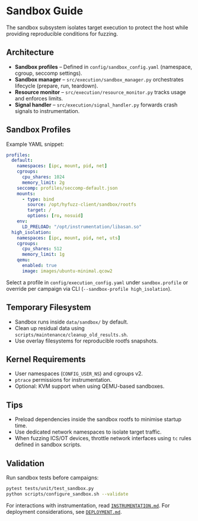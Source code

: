 # Sandbox Guide

The sandbox subsystem isolates target execution to protect the host while providing reproducible
conditions for fuzzing.

## Architecture

- **Sandbox profiles** – Defined in `config/sandbox_config.yaml` (namespace, cgroup, seccomp settings).
- **Sandbox manager** – `src/execution/sandbox_manager.py` orchestrates lifecycle (prepare, run, teardown).
- **Resource monitor** – `src/execution/resource_monitor.py` tracks usage and enforces limits.
- **Signal handler** – `src/execution/signal_handler.py` forwards crash signals to instrumentation.

## Sandbox Profiles

Example YAML snippet:

```yaml
profiles:
  default:
    namespaces: [ipc, mount, pid, net]
    cgroups:
      cpu_shares: 1024
      memory_limit: 2g
    seccomp: profiles/seccomp-default.json
    mounts:
      - type: bind
        source: /opt/hyfuzz-client/sandbox/rootfs
        target: /
        options: [ro, nosuid]
    env:
      LD_PRELOAD: "/opt/instrumentation/libasan.so"
  high_isolation:
    namespaces: [ipc, mount, pid, net, uts]
    cgroups:
      cpu_shares: 512
      memory_limit: 1g
    qemu:
      enabled: true
      image: images/ubuntu-minimal.qcow2
```

Select a profile in `config/execution_config.yaml` under `sandbox.profile` or override per campaign via CLI
(`--sandbox-profile high_isolation`).

## Temporary Filesystem

- Sandbox runs inside `data/sandbox/` by default.
- Clean up residual data using `scripts/maintenance/cleanup_old_results.sh`.
- Use overlay filesystems for reproducible rootfs snapshots.

## Kernel Requirements

- User namespaces (`CONFIG_USER_NS`) and cgroups v2.
- `ptrace` permissions for instrumentation.
- Optional: KVM support when using QEMU-based sandboxes.

## Tips

- Preload dependencies inside the sandbox rootfs to minimise startup time.
- Use dedicated network namespaces to isolate target traffic.
- When fuzzing ICS/OT devices, throttle network interfaces using `tc` rules defined in sandbox scripts.

## Validation

Run sandbox tests before campaigns:

```bash
pytest tests/unit/test_sandbox.py
python scripts/configure_sandbox.sh --validate
```

For interactions with instrumentation, read [`INSTRUMENTATION.md`](INSTRUMENTATION.md). For deployment
considerations, see [`DEPLOYMENT.md`](DEPLOYMENT.md).
